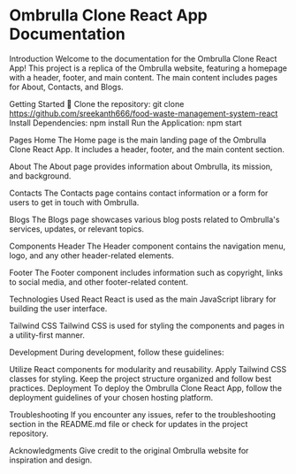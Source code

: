 <h1>Ombrulla Clone React App Documentation</h1>

Introduction
Welcome to the documentation for the Ombrulla Clone React App! This project is a replica of the Ombrulla website, featuring a homepage with a header, footer, and main content. The main content includes pages for About, Contacts, and Blogs.


Getting Started 🚀
Clone the repository: git clone https://github.com/sreekanth666/food-waste-management-system-react
Install Dependencies: npm install
Run the Application: npm start

Pages
Home
The Home page is the main landing page of the Ombrulla Clone React App. It includes a header, footer, and the main content section.

About
The About page provides information about Ombrulla, its mission, and background.

Contacts
The Contacts page contains contact information or a form for users to get in touch with Ombrulla.

Blogs
The Blogs page showcases various blog posts related to Ombrulla's services, updates, or relevant topics.

Components
Header
The Header component contains the navigation menu, logo, and any other header-related elements.

Footer
The Footer component includes information such as copyright, links to social media, and other footer-related content.

Technologies Used
React
React is used as the main JavaScript library for building the user interface.

Tailwind CSS
Tailwind CSS is used for styling the components and pages in a utility-first manner.

Development
During development, follow these guidelines:

Utilize React components for modularity and reusability.
Apply Tailwind CSS classes for styling.
Keep the project structure organized and follow best practices.
Deployment
To deploy the Ombrulla Clone React App, follow the deployment guidelines of your chosen hosting platform.

Troubleshooting
If you encounter any issues, refer to the troubleshooting section in the README.md file or check for updates in the project repository.

Acknowledgments
Give credit to the original Ombrulla website for inspiration and design.